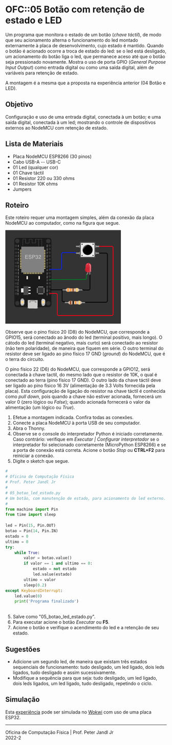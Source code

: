 # OFC::05 Botão com retenção de estado e LED

Um programa que monitora o estado de um botão (*chave táctil*), de modo que seu acionamento alterna o funcionamento do led montado externamente à placa de desenvolvimento, cujo estado é mantido. Quando o botão é acionado ocorre a troca de estado do led: se o led está desligado, um acionamento do botão liga o led, que permanece aceso até que o botão seja pressionado novamente. Mostra o uso de porta GPIO (*General Purpose Input Output*) como entrada digital ou como uma saída digital, além de variáveis para retenção de estado.

A montagem é a mesma que a proposta na experiência anterior (04 Botão e LED).

## Objetivo

Configuração e uso de uma entrada digital, conectada à um botão; e uma saída digital, conectada à um led; mostrando o controle de dispositivos externos ao NodeMCU com retenção de estado.

## Lista de Materiais

* Placa NodeMCU ESP8266 (30 pinos)
* Cabo USB-A -- USB-C
* 01 Led (qualquer cor)
* 01 Chave táctil
* 01 Resistor 220 ou 330 ohms
* 01 Resistor 10K ohms
* Jumpers

## Roteiro

Este roteiro requer uma montagem simples, além da conexão da placa NodeMCU ao computador, como na figura que segue.

![Circuito 05 botão led](https://github.com/pjandl/ocf/blob/main/T-2022-2/figuras/05_botao_led_estado.png)

Observe que o pino físico 20 (D8) do NodeMCU, que corresponde a GPIO15, será conectado ao ânodo do led (terminal positivo, mais longo). O cátodo do led (terminal negativo, mais curto) será conectado ao resistor (não tem polaridade), de maneira que fiquem em série. O outro terminal do resistor deve ser ligado ao pino físico 17 GND (*ground*) do NodeMCU, que é o terra do circuito.

O pino físico 22 (D6) do NodeMCU, que corresponde a GPIO12, será conectada à chave tactil, do mesmo lado que o resistor de 10K, o qual é conectado ao terra (pino físico 17 GND). O outro lado da chave táctil deve ser ligado ao pino físico 16 3V (alimentação de 3.3 Volts fornecida pela placa). Esta configuração de ligação do resistor na chave táctil é conhecida como *pull down*, pois quando a chave não estiver acionada, fornecerá um valor 0 (zero lógico ou *False*); quando acionada fornecerá o valor da alimentação (um lógico ou *True*).

1. Efetue a montagem indicada. Confira todas as conexões.
2. Conecte a placa NodeMCU à porta USB de seu computador.
3. Abra o Thonny.
4. Observe se o console do interpretador Python é iniciado corretamente. Caso contrário: verifique em *Executar | Configurar interpretador* se o interpretador foi selecionado corretamente (MicroPython ESP8266) e se a porta de conexão está correta. Acione o botão *Stop* ou **CTRL+F2** para reiniciar a conexão.
5. Digite o sketch que segue.

```python
#
# Oficina de Computação Física
# Prof. Peter Jandl Jr
#
# 05_botao_led_estado.py
# Um botão, com manutenção de estado, para acionamento do led externo.
#
from machine import Pin
from time import sleep

led = Pin(15, Pin.OUT)
botao = Pin(14, Pin.IN)
estado = 0
ultimo = 0
try:
    while True:
        valor = botao.value()
        if valor == 1 and ultimo == 0:
            estado = not estado
            led.value(estado)
        ultimo = valor
        sleep(0.2)
except KeyboardInterrupt:
    led.value(0)
    print('Programa finalizado')
		  
```

5. Salve como "05_botao_led_estado.py".
6. Para executar acione o botão *Executar* ou **F5**.
7. Acione o botão e verifique o acendimento do led e a retenção de seu estado.

## Sugestões

* Adicione um segundo led, de maneira que existam três estados sequenciais de funcionamento: tudo desligado, um led ligado, dois leds ligados, tudo desligado e assim sucessivamente.
* Modifique a sequência para que seja: tudo desligado, um led ligado, dois leds ligados, um led ligado, tudo desligado, repetindo o ciclo.

## Simulação

Esta [experiência](https://wokwi.com/projects/346254975009030738) pode ser simulada no [Wokwi](https://wokwi.com/projects/346254975009030738) com uso de uma placa ESP32.

---

Oficina de Computação Física | Prof. Peter Jandl Jr
<br/>2022-2

